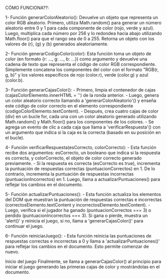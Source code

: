 CÓMO FUNCIONA??:

1- Función generarColorAleatorio():
    Devuelve un objeto que representa un color RGB aleatorio. Primero, utiliza Math.random() para generar un número aleatorio entre 0 y 1 para cada componente de color (rojo, verde y azul). Luego, multiplica cada número por 256 y lo redondea hacia abajo utilizando Math.floor() para que el rango sea de 0 a 255. Retorna un objeto con los valores de  (r),  (g) y  (b) generados aleatoriamente.

2- Función generarCodigoColor(color):
    Esta función toma un objeto de color (en formato {r: ..., g: ..., b: ...}) como argumento y devuelve una cadena de texto que representa el código de color RGB correspondiente. Simplemente concatena los componentes del color con el formato "RGB(r, g, b)" y los valores específicos de rojo (color.r), verde (color.g) y azul (color.b).

3- Función generarCajasColor():
    - Primero, limpia el contenedor de cajas (cajasColorElemento.innerHTML = '') de la ronda anterior. 
    - Luego, genera un color aleatorio correcto llamando a 'generarColorAleatorio'() y enseña este código de color correcto en el elemento correspondiente (codigoColorElemento.textContent). 
    - Después, crea cuatro cajas de color (div) en un bucle for, cada una con un color aleatorio generado utilizando Math.random() y Math.floor() para los componentes de  los colores. 
    - Se agrega un evento de clic a cada caja que llama a 'verificarRespuesta'() con un argumento que indica si la caja es la correcta (basado en su posición en el bucle).

4- Función verificarRespuesta(esCorrecto, colorCorrecto):
    - Esta función recibe dos argumentos: esCorrecto, un booleano que indica si la respuesta es correcta, y colorCorrecto, el objeto de color correcto generado previamente. 
    - Si la respuesta es correcta (esCorrecto es true), incrementa la puntuación de respuestas correctas (puntuacionCorrectos) en 1. De lo contrario, incrementa la puntuación de respuestas incorrectas (puntuacionIncorrectos) en 1. Luego, llama a actualizarPuntuaciones() para reflejar los cambios en el documento.

5- Función actualizarPuntuaciones():
    - Esta función actualiza los elementos del DOM que muestran la puntuación de respuestas correctas e incorrectas (correctosElemento.textContent y incorrectosElemento.textContent). 
    - Luego, verifica si el jugador ha ganado (puntuacionCorrectos === 3) o perdido (puntuacionIncorrectos === 3). Si gana o pierde, muestra un  'alert()' y reinicia el juego, si no, llama a 'generarCajasColor()' para continuar el juego.

6- Función reiniciarJuego():
    - Esta función reinicia las puntuaciones de respuestas correctas e incorrectas a 0 y llama a 'actualizarPuntuaciones()' para reflejar los cambios en el documento. Esto permite comenzar de nuevo.

Inicio del juego
Finalmente, se llama a generarCajasColor() al principio para iniciar el juego generando las primeras cajas de color y mostrándolas en el documento.